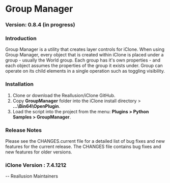# Group Manager

### Version: 0.8.4 (in progress)

### Introduction

Group Manager is a utility that creates layer controls for iClone. When using Group Manager, every object that is created within iClone is placed under a group - usually the World group. Each group has it's own properties - and each object assumes the properties of the group it exists under. Group can operate on its child elements in a single operation such as toggling visibility.

### Installation

1. Clone or download the Reallusion/iClone GitHub.
2. Copy **GroupManager** folder into the iClone install directory > **...\Bin64\OpenPlugin**.
3. Load the script into the project from the menu: **Plugins > Python Samples > GroupManager**.

### Release Notes

Please see the CHANGES.current file for a detailed list of bug fixes and
new features for the current release. The CHANGES file contains bug fixes
and new features for older versions.

### iClone Version : 7.4.1212


 -- Reallusion Maintainers
